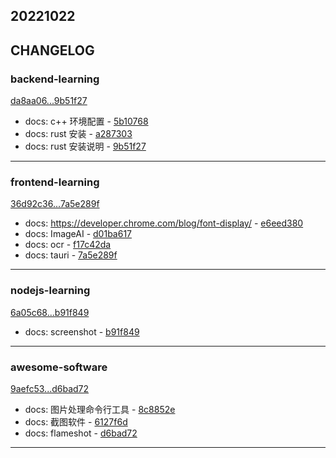 ## 20221022

## CHANGELOG

### backend-learning

[da8aa06...9b51f27](https://github.com/zhbhun/backend-learning/compare/da8aa06...9b51f27)

* docs: c++ 环境配置 - [5b10768](https://github.com/zhbhun/backend-learning/commit/5b10768bf82be11de59ca8a2deed7ceeeb6a611a)
* docs: rust 安装 - [a287303](https://github.com/zhbhun/backend-learning/commit/a287303ffa71f4bdc8ddd9b9971ab7d5c055bad9)
* docs: rust 安装说明 - [9b51f27](https://github.com/zhbhun/backend-learning/commit/9b51f27bbd54d18315a59e45dd7f57d6439785af)

---

### frontend-learning

[36d92c36...7a5e289f](https://github.com/zhbhun/frontend-learning/compare/36d92c36...7a5e289f)

* docs: https://developer.chrome.com/blog/font-display/ - [e6eed380](https://github.com/zhbhun/frontend-learning/commit/e6eed38089e917a68db127fb423ccbf40a8ed5cb)
* docs: ImageAI - [d01ba617](https://github.com/zhbhun/frontend-learning/commit/d01ba61735d518d869fadc39aabad0b29032d05a)
* docs: ocr - [f17c42da](https://github.com/zhbhun/frontend-learning/commit/f17c42daf43c80b7a9f77e8d5594fc0b85cfb825)
* docs: tauri - [7a5e289f](https://github.com/zhbhun/frontend-learning/commit/7a5e289f5b0e01dcab68b3ccc032f753d9995abd)

---

### nodejs-learning

[6a05c68...b91f849](https://github.com/zhbhun/nodejs-learning/compare/6a05c68...b91f849)

* docs: screenshot - [b91f849](https://github.com/zhbhun/nodejs-learning/commit/b91f8495207a77d6aeb3514fe27c052e8a072081)

---

### awesome-software

[9aefc53...d6bad72](https://github.com/zhbhun/awesome-software/compare/9aefc53...d6bad72)

* docs: 图片处理命令行工具 - [8c8852e](https://github.com/zhbhun/awesome-software/commit/8c8852ed6b03efedda17f0fcf374bcf15cee8883)
* docs: 截图软件 - [6127f6d](https://github.com/zhbhun/awesome-software/commit/6127f6d7c8b8d269ecd4c317bdecb6852994fb6e)
* docs: flameshot - [d6bad72](https://github.com/zhbhun/awesome-software/commit/d6bad727dac0c4162b36278fa924bd898da14fc3)

---

